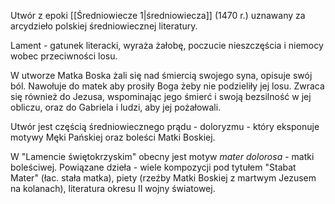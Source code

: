Utwór z epoki [[Średniowiecze 1|średniowiecza]] (1470 r.) uznawany za arcydzieło polskiej średniowiecznej literatury.

Lament - gatunek literacki, wyraża żałobę, poczucie nieszczęścia i niemocy wobec przeciwności losu.

W utworze Matka Boska żali się nad śmiercią swojego syna, opisuje swój ból.
Nawołuje do matek aby prosiły Boga żeby nie podzieliły jej losu.
Zwraca się również do Jezusa, wspominając jego śmierć i swoją bezsilność w jej obliczu, oraz do Gabriela i ludzi, aby jej pożałowali.

Utwór jest częścią średniowiecznego prądu - doloryzmu - który eksponuje motywy Męki Pańskiej oraz boleści Matki Boskiej.

W "Lamencie świętokrzyskim" obecny jest motyw *mater dolorosa* - matki boleściwej. Powiązane dzieła - wiele kompozycji pod tytułem "Stabat Mater" (łac. stała matka), piety (rzeźby Matki Boskiej z martwym Jezusem na kolanach), literatura okresu II wojny światowej.